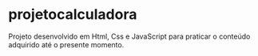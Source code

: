 # projetocalculadora
Projeto desenvolvido em Html, Css e JavaScript para praticar o conteúdo adquirido até o presente momento.
